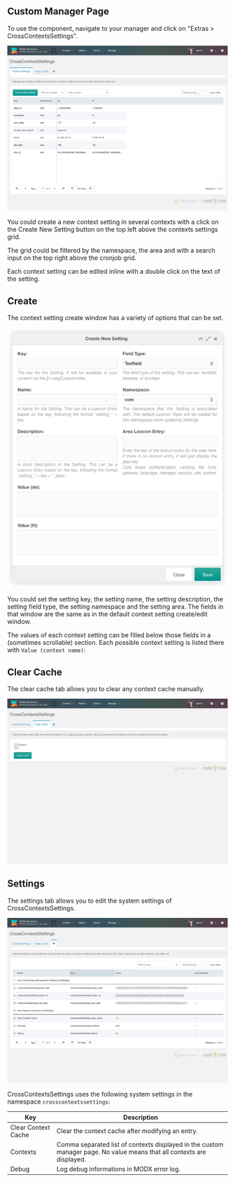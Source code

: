 ## Custom Manager Page

To use the component, navigate to your manager and click on "Extras > CrossContextsSettings".

[![](img/crosscontextssettings.png)](img/crosscontextssettings.png)

You could create a new context setting in several contexts with a click on the
Create New Setting button on the top left above the contexts settings grid.

The grid could be filtered by the namespace, the area and with a search input on
the top right above the cronjob grid.

Each context setting can be edited inline with a double click on the text of the
setting.

## Create

The context setting create window has a variety of options that can be set.

[![](img/crosscontextssettings-create.png)](img/crosscontextssettings-create.png)

You could set the setting key, the setting name, the setting description, the
setting field type, the setting namespace and the setting area. The fields in
that window are the same as in the default context setting create/edit window.

The values of each context setting can be filled below those fields in a
(sometimes scrollable) section. Each possible context setting is listed there
with `Value (context name)`:

## Clear Cache

The clear cache tab allows you to clear any context cache manually.

[![](img/crosscontextssettings-cache.png)](img/crosscontextssettings-cache.png)


## Settings

The settings tab allows you to edit the system settings of
CrossContextsSettings.

[![](img/crosscontextssettings-settings.png)](img/crosscontextssettings-settings.png)

CrossContextsSettings uses the following system settings in the namespace `crosscontextssettings`:

Key | Description
----|------------
Clear Context Cache | Clear the context cache after modifying an entry.
Contexts | Comma separated list of contexts displayed in the custom manager page. No value means that all contexts are displayed.
Debug | Log debug informations in MODX error log.
